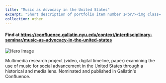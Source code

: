 ```yaml
---
title: "Music as Advocacy in the United States"
excerpt: "Short description of portfolio item number 1<br/><img class='five-three' src='https://erhuve.github.io/_pages/image-5.png'>"
collection: other
---
```


#### Find at <a href="https://confluence.gallatin.nyu.edu/context/interdisciplinary-seminar/music-as-advocacy-in-the-united-states">https://confluence.gallatin.nyu.edu/context/interdisciplinary-seminar/music-as-advocacy-in-the-united-states</a>

<img src='https://erhuve.github.io/_pages/image-5.png' alt="Hero Image">

Multimedia research project (video, digital timeline, paper) examining the use of music for social advancement in the United States through a historical and media lens. Nominated and published in Gallatin's Confluence.
